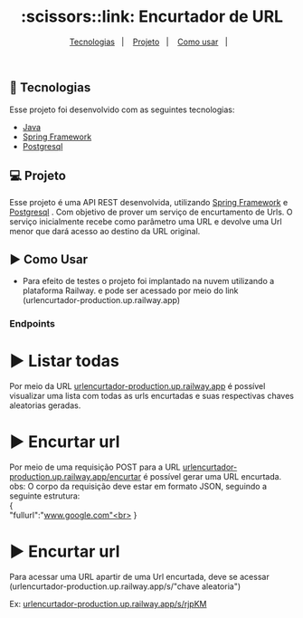<h1 align="center">
  :scissors::link: Encurtador de URL
</h1>
<p align="center">
  <a href="#rocket-tecnologias">Tecnologias</a>&nbsp;&nbsp;&nbsp;|&nbsp;&nbsp;&nbsp;
  <a href="#-projeto">Projeto</a>&nbsp;&nbsp;&nbsp;|&nbsp;&nbsp;&nbsp;
  <a href="#arrow_forward: Como Usar">Como usar</a>&nbsp;&nbsp;&nbsp;|&nbsp;&nbsp;&nbsp;
</p>

<br>


## :rocket: Tecnologias

Esse projeto foi desenvolvido com as seguintes tecnologias:
- [Java](https://docs.oracle.com/en/java/)
- [Spring Framework](https://spring.io/)
- [Postgresql](https://www.postgresql.org/)

## 💻 Projeto

Esse projeto é uma API REST desenvolvida, utilizando [Spring Framework](https://spring.io/) e [Postgresql](https://www.postgresql.org/) . Com objetivo de prover um serviço de encurtamento de Urls. O serviço inicialmente recebe como parâmetro uma URL e devolve uma Url menor que dará acesso ao destino da URL original.



## :arrow_forward: Como Usar

- Para efeito de testes o projeto foi implantado na nuvem utilizando a plataforma Railway.
e pode ser acessado por meio do link (urlencurtador-production.up.railway.app)

### Endpoints
# :arrow_forward: Listar todas
Por meio da URL [urlencurtador-production.up.railway.app](urlencurtador-production.up.railway.app) é possível visualizar uma lista com todas as urls encurtadas e suas respectivas chaves aleatorias geradas.
# :arrow_forward: Encurtar url
Por meio de uma requisição POST para a URL [urlencurtador-production.up.railway.app/encurtar](urlencurtador-production.up.railway.app/encurtar) é possível gerar uma URL encurtada.
obs: O corpo da requisição deve estar em formato JSON, seguindo a seguinte estrutura:
        <br>{<br>
            "fullurl":"www.google.com"<br>
        }<br>
# :arrow_forward: Encurtar url
Para acessar uma URL apartir de uma Url encurtada, deve se acessar (urlencurtador-production.up.railway.app/s/"chave aleatoria") 

Ex: [urlencurtador-production.up.railway.app/s/rjpKM](urlencurtador-production.up.railway.app/s/rjpKM)
                                                                                                        


